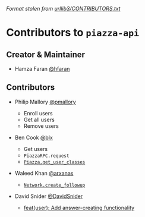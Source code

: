 *Format stolen from [urllib3/CONTRIBUTORS.txt](https://github.com/shazow/urllib3/blob/master/CONTRIBUTORS.txt)*

# Contributors to `piazza-api`

## Creator & Maintainer

* Hamza Faran [@hfaran](https://github.com/hfaran)


## Contributors

* Philip Mallory [@pmallory](https://github.com/pmallory)
    * Enroll users
    * Get all users
    * Remove users

* Ben Cook [@blx](https://github.com/blx)
    * Get users
    * `PiazzaRPC.request`
    * [`Piazza.get_user_classes`](https://github.com/hfaran/piazza-api/pull/22)

* Waleed Khan [@arxanas](https://github.com/arxanas)
    - [`Network.create_followup`](https://github.com/hfaran/piazza-api/pull/25)

* David Snider [@DavidSnider](https://github.com/DavidSnider)
    - [feat(user): Add answer-creating functionality](https://github.com/hfaran/piazza-api/pull/31)
